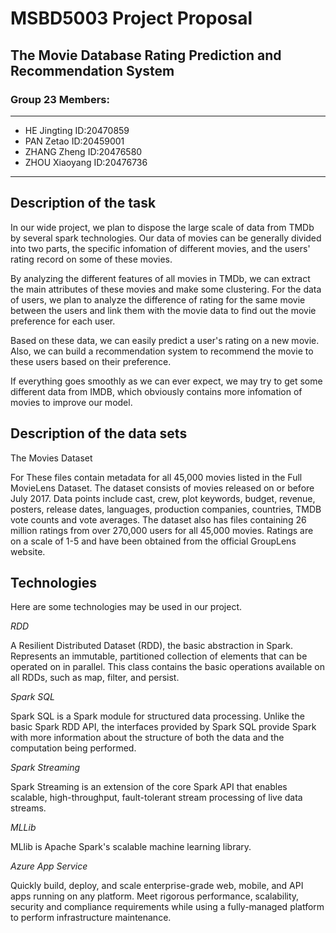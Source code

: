 # MSBD5003 Project Proposal
## The Movie Database Rating Prediction and Recommendation System


### Group 23 Members:

------
* HE Jingting				ID:20470859
* PAN Zetao				ID:20459001
* ZHANG Zheng				ID:20476580
* ZHOU Xiaoyang			ID:20476736

------

## **Description of the task**

In our wide project, we plan to dispose the large scale of data from TMDb by several spark technologies. Our data of movies can be generally divided into two parts, the specific infomation of different movies, and the users' rating record on some of these movies. 

By analyzing the different features of all movies in TMDb, we can extract the main attributes of these movies and make some clustering. For the data of users, we plan to analyze the difference of rating for the same movie between the users and link them with the movie data to find out the movie preference for each user. 

Based on these data, we can easily predict a user's rating on a new movie. Also, we can build a recommendation system to recommend the movie to these users based on their preference. 

If everything goes smoothly as we can ever expect, we may try to get some different data from IMDB, which obviously contains more infomation of movies to improve our model. 

## **Description of the data sets**

The Movies Dataset

For These files contain metadata for all 45,000 movies listed in the Full MovieLens Dataset. The dataset consists of movies released on or before July 2017. Data points include cast, crew, plot keywords, budget, revenue, posters, release dates, languages, production companies, countries, TMDB vote counts and vote averages. The dataset also has files containing 26 million ratings from over 270,000 users for all 45,000 movies. Ratings are on a scale of 1-5 and have been obtained from the official GroupLens website.

## **Technologies**

Here are some technologies may be used in our project.

*RDD*

A Resilient Distributed Dataset (RDD), the basic abstraction in Spark. Represents an immutable, partitioned collection of elements that can be operated on in parallel. This class contains the basic operations available on all RDDs, such as map, filter, and persist.

*Spark SQL*

Spark SQL is a Spark module for structured data processing. Unlike the basic Spark RDD API, the interfaces provided by Spark SQL provide Spark with more information about the structure of both the data and the computation being performed.

*Spark Streaming*

Spark Streaming is an extension of the core Spark API that enables scalable, high-throughput, fault-tolerant stream processing of live data streams.

*MLLib*

MLlib is Apache Spark's scalable machine learning library.

*Azure App Service*

Quickly build, deploy, and scale enterprise-grade web, mobile, and API apps running on any platform. Meet rigorous performance, scalability, security and compliance requirements while using a fully-managed platform to perform infrastructure maintenance.